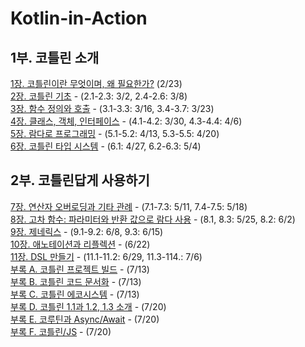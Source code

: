 # Kotlin-in-Action
## 1부. 코틀린 소개
[1장. 코틀린이란 무엇이며, 왜 필요한가?](./1장.md) (2/23)      
[2장. 코틀린 기초](./2장.md) - (2.1-2.3: 3/2,  2.4-2.6: 3/8)  
[3장. 함수 정의와 호출](./3장.md) - (3.1-3.3: 3/16,  3.4-3.7: 3/23)    
[4장. 클래스, 객체, 인터페이스](./4장.md) - (4.1-4.2: 3/30,  4.3-4.4: 4/6)   
[5장. 람다로 프로그래밍](./5장.md) - (5.1-5.2: 4/13,  5.3-5.5: 4/20)  
[6장. 코틀린 타입 시스템](./6장.md) - (6.1: 4/27,  6.2-6.3: 5/4)  


## 2부. 코틀린답게 사용하기
[7장. 연산자 오버로딩과 기타 관례](./7장.md) - (7.1-7.3: 5/11,  7.4-7.5: 5/18)   
[8장. 고차 함수: 파라미터와 반환 값으로 람다 사용](./8장.md) - (8.1, 8.3: 5/25,  8.2: 6/2)     
[9장. 제네릭스](./9장.md) - (9.1-9.2: 6/8,  9.3: 6/15)    
[10장. 애노테이션과 리플렉션](./10장.md) - (6/22)    
[11장. DSL 만들기](./11장.md) - (11.1-11.2: 6/29,  11.3-114.: 7/6)    
[부록 A. 코틀린 프로젝트 빌드](./부록A.md) - (7/13)  
[부록 B. 코틀린 코드 문서화](./부록B.md) - (7/13)  
[부록 C. 코틀린 에코시스템](./부록C.md) - (7/13)   
[부록 D. 코틀린 1.1과 1.2, 1.3 소개](./부록D.md) - (7/20)    
[부록 E. 코루틴과 Async/Await](./부록E.md) - (7/20)    
[부록 F. 코틀린/JS](./부록F.md) - (7/20)


